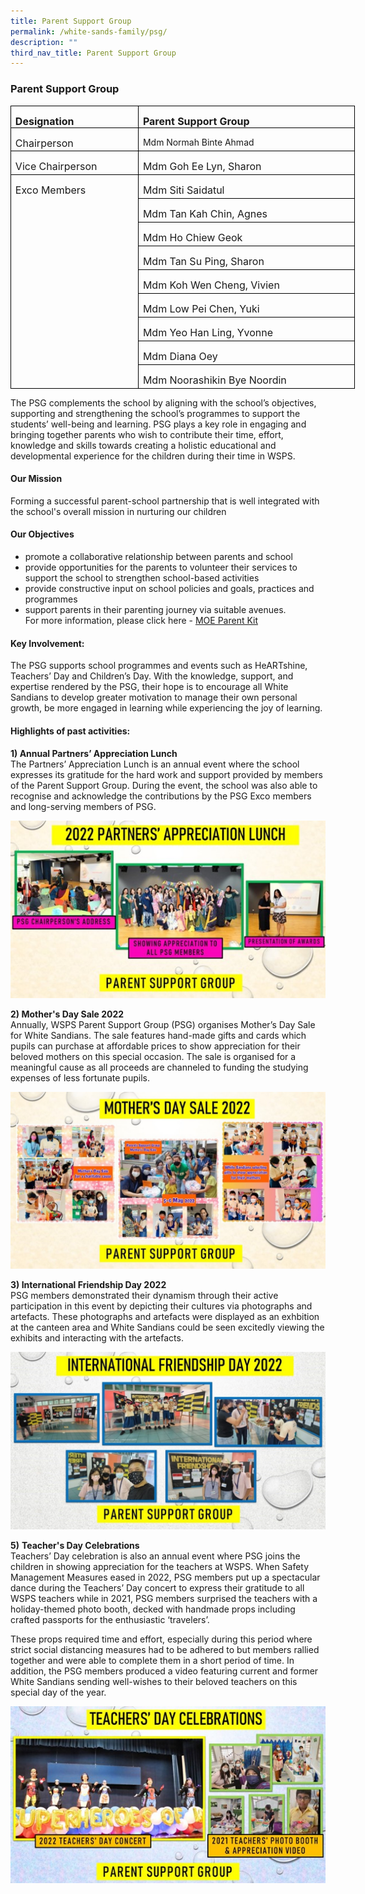 ```yaml
---
title: Parent Support Group
permalink: /white-sands-family/psg/
description: ""
third_nav_title: Parent Support Group
---
```

### **Parent Support Group**

<table style="width:413.35pt;margin-left:-.25pt;border-collapse:collapse;border:none;
 mso-border-alt:solid windowtext .5pt;mso-yfti-tbllook:1184;mso-padding-alt:
 0in 5.4pt 0in 5.4pt" width="551" cellpadding="0" cellspacing="0" border="1" class="MsoTableGrid"><tbody><tr style="mso-yfti-irow:0;mso-yfti-firstrow:yes;height:25.1pt"><td style="width:148.25pt;border:solid windowtext 1.0pt;
  padding:0in 5.4pt 0in 5.4pt;height:25.1pt" valign="top" width="198"><p style="margin-bottom:0in;line-height:normal" class="MsoNormal"><b><span style="font-size:12.0pt;mso-bidi-font-family:Calibri;mso-bidi-theme-font:
  minor-latin;mso-ansi-language:MS" lang="MS">Designation</span></b></p></td><td style="width:265.1pt;border:solid windowtext 1.0pt;
  border-left:none;padding:0in 5.4pt 0in 5.4pt;height:25.1pt" valign="top" width="353"><p style="margin-bottom:0in;line-height:normal" class="MsoNormal"><b><span style="font-size:12.0pt;mso-bidi-font-family:Calibri;mso-bidi-theme-font:
  minor-latin;mso-ansi-language:MS" lang="MS">Parent Support Group</span></b></p></td></tr><tr style="mso-yfti-irow:1;height:27.7pt"><td style="width:148.25pt;border:solid windowtext 1.0pt;
  border-top:none;padding:0in 5.4pt 0in 5.4pt;height:27.7pt" valign="top" width="198"><p style="margin-bottom:0in;line-height:normal" class="MsoNormal"><span style="font-size:12.0pt;mso-bidi-font-family:Calibri;mso-bidi-theme-font:
  minor-latin;mso-ansi-language:MS" lang="MS">Chairperson</span></p></td><td style="width:265.1pt;border-top:none;border-left:
  none;border-bottom:solid windowtext 1.0pt;border-right:solid windowtext 1.0pt;
  padding:0in 5.4pt 0in 5.4pt;height:27.7pt" valign="top" width="353"><p style="margin-bottom:0in;line-height:normal" class="MsoNormal">Mdm Normah Binte Ahmad</p></td></tr><tr style="mso-yfti-irow:2;height:27.7pt"><td style="width:148.25pt;border:solid windowtext 1.0pt;
  border-top:none;padding:0in 5.4pt 0in 5.4pt;height:27.7pt" valign="top" width="198"><p style="margin-bottom:0in;line-height:normal" class="MsoNormal"><span style="font-size:12.0pt;mso-bidi-font-family:Calibri;mso-bidi-theme-font:
  minor-latin;mso-ansi-language:MS" lang="MS">Vice Chairperson</span></p></td><td style="width:265.1pt;border-top:none;border-left:
  none;border-bottom:solid windowtext 1.0pt;border-right:solid windowtext 1.0pt;
  padding:0in 5.4pt 0in 5.4pt;height:27.7pt" valign="top" width="353"><p style="margin-bottom:0in;line-height:normal" class="MsoNormal"><span style="font-size:12.0pt;mso-bidi-font-family:Calibri;mso-bidi-theme-font:
  minor-latin;mso-ansi-language:MS" lang="MS">Mdm Goh Ee Lyn, Sharon</span></p></td></tr><tr style="mso-yfti-irow:3;height:27.7pt"><td style="width:148.25pt;border:solid windowtext 1.0pt;
  border-top:none;mso-border-top-alt:solid windowtext .5pt;mso-border-alt:solid windowtext .5pt;
  padding:0in 5.4pt 0in 5.4pt;height:27.7pt" valign="top" rowspan="9" width="198"><p style="margin-bottom:0in;line-height:normal" class="MsoNormal"><span style="font-size:12.0pt;mso-bidi-font-family:Calibri;mso-bidi-theme-font:
  minor-latin;mso-ansi-language:MS" lang="MS">Exco Members</span></p></td><td style="width:265.1pt;border-top:none;border-left:
  none;border-bottom:solid windowtext 1.0pt;border-right:solid windowtext 1.0pt;
  padding:0in 5.4pt 0in 5.4pt;height:27.7pt" valign="top" width="353"><p style="margin-bottom:0in;line-height:normal" class="MsoNormal"><span style="font-size:12.0pt;mso-bidi-font-family:Calibri;mso-bidi-theme-font:
  minor-latin;mso-ansi-language:MS" lang="MS">Mdm Siti Saidatul</span></p></td></tr><tr style="mso-yfti-irow:4;height:27.7pt"><td style="width:265.1pt;border-top:none;border-left:
  none;border-bottom:solid windowtext 1.0pt;border-right:solid windowtext 1.0pt;
  padding:0in 5.4pt 0in 5.4pt;height:27.7pt" valign="top" width="353"><p style="margin-bottom:0in;line-height:normal" class="MsoNormal"><span style="font-size:12.0pt;mso-bidi-font-family:Calibri;mso-bidi-theme-font:
  minor-latin;mso-ansi-language:MS" lang="MS">Mdm Tan Kah Chin, Agnes</span></p></td></tr><tr style="mso-yfti-irow:5;height:27.7pt"><td style="width:265.1pt;border-top:none;border-left:
  none;border-bottom:solid windowtext 1.0pt;border-right:solid windowtext 1.0pt;
  padding:0in 5.4pt 0in 5.4pt;height:27.7pt" valign="top" width="353"><p style="margin-bottom:0in;line-height:normal" class="MsoNormal"><span style="font-size:12.0pt;mso-bidi-font-family:Calibri;mso-bidi-theme-font:
  minor-latin;mso-ansi-language:MS" lang="MS">Mdm Ho Chiew Geok</span></p></td></tr><tr style="mso-yfti-irow:6;height:27.7pt"><td style="width:265.1pt;border-top:none;border-left:
  none;border-bottom:solid windowtext 1.0pt;border-right:solid windowtext 1.0pt;
  padding:0in 5.4pt 0in 5.4pt;height:27.7pt" valign="top" width="353"><p style="margin-bottom:0in;line-height:normal" class="MsoNormal"><span style="font-size:12.0pt;mso-bidi-font-family:Calibri;mso-bidi-theme-font:
  minor-latin;mso-ansi-language:MS" lang="MS">Mdm Tan Su Ping, Sharon</span></p></td></tr><tr style="mso-yfti-irow:7;height:27.7pt"><td style="width:265.1pt;border-top:none;border-left:
  none;border-bottom:solid windowtext 1.0pt;border-right:solid windowtext 1.0pt;
  padding:0in 5.4pt 0in 5.4pt;height:27.7pt" valign="top" width="353"><p style="margin-bottom:0in;line-height:normal" class="MsoNormal"><span style="font-size:12.0pt;mso-bidi-font-family:Calibri;mso-bidi-theme-font:
  minor-latin;mso-ansi-language:MS" lang="MS">Mdm Koh Wen Cheng, Vivien</span></p></td></tr><tr style="mso-yfti-irow:8;height:27.7pt"><td style="width:265.1pt;border-top:none;border-left:
  none;border-bottom:solid windowtext 1.0pt;border-right:solid windowtext 1.0pt;
  padding:0in 5.4pt 0in 5.4pt;height:27.7pt" valign="top" width="353"><p style="margin-bottom:0in;line-height:normal" class="MsoNormal"><span style="font-size:12.0pt;mso-bidi-font-family:Calibri;mso-bidi-theme-font:
  minor-latin;mso-ansi-language:MS" lang="MS">Mdm Low Pei Chen, Yuki</span></p></td></tr><tr style="mso-yfti-irow:9;height:27.7pt"><td style="width:265.1pt;border-top:none;border-left:
  none;border-bottom:solid windowtext 1.0pt;border-right:solid windowtext 1.0pt;
  padding:0in 5.4pt 0in 5.4pt;height:27.7pt" valign="top" width="353"><p style="margin-bottom:0in;line-height:normal" class="MsoNormal"><span style="font-size:12.0pt;mso-bidi-font-family:Calibri;mso-bidi-theme-font:
  minor-latin;mso-ansi-language:MS" lang="MS">Mdm Yeo Han Ling, Yvonne</span></p></td></tr><tr style="mso-yfti-irow:10;height:27.7pt"><td style="width:265.1pt;border-top:none;border-left:
  none;border-bottom:solid windowtext 1.0pt;border-right:solid windowtext 1.0pt;
  padding:0in 5.4pt 0in 5.4pt;height:27.7pt" valign="top" width="353"><p style="margin-bottom:0in;line-height:normal" class="MsoNormal"><span style="font-size:12.0pt;mso-bidi-font-family:Calibri;mso-bidi-theme-font:
  minor-latin;mso-ansi-language:MS" lang="MS">Mdm Diana Oey</span></p></td></tr><tr style="mso-yfti-irow:11;mso-yfti-lastrow:yes;height:27.7pt"><td style="width:265.1pt;border-top:none;border-left:
  none;border-bottom:solid windowtext 1.0pt;border-right:solid windowtext 1.0pt;
  padding:0in 5.4pt 0in 5.4pt;height:27.7pt" valign="top" width="353"><p style="margin-bottom:0in;line-height:normal" class="MsoNormal"><span style="font-size:12.0pt;mso-bidi-font-family:Calibri;mso-bidi-theme-font:
  minor-latin;mso-ansi-language:MS" lang="MS">Mdm Noorashikin Bye Noordin</span></p></td></tr></tbody></table>





The PSG complements the school by aligning with the school’s objectives, supporting and strengthening the school’s programmes to support the students’ well-being and learning. PSG plays a key role in engaging and bringing together parents who wish to contribute their time, effort, knowledge and skills towards creating a holistic educational and developmental experience for the children during their time in WSPS.

#### **Our Mission**

Forming a successful parent-school partnership that is well integrated with the school's overall mission in nurturing our children

#### **Our Objectives**

*   promote a collaborative relationship between parents and school
*   provide opportunities for the parents to volunteer their services to support the school to strengthen school-based activities
*   provide constructive input on school policies and goals, practices and programmes
*   support parents in their parenting journey via suitable avenues.<br> For more information, please click here - [MOE Parent Kit](https://www.moe.gov.sg/parentkit)



#### **Key Involvement:**
The PSG supports school programmes and events such as HeARTshine, Teachers’ Day and Children’s Day. With the knowledge, support, and expertise rendered by the PSG, their hope is to encourage all White Sandians to develop greater motivation to manage their own personal growth, be more engaged in learning while experiencing the joy of learning.

#### **Highlights of past activities:**
**1) Annual Partners’ Appreciation Lunch**<br>
The Partners’ Appreciation Lunch is an annual event where the school expresses its gratitude for the hard work and support provided by members of the Parent Support Group. During the event, the school was also able to recognise and acknowledge the contributions by the PSG Exco members and long-serving members of PSG.

![](/images/Picture1.jpg)

**2) Mother's Day Sale 2022**<br>
Annually, WSPS Parent Support Group (PSG) organises Mother’s Day Sale for White Sandians. The sale features hand-made gifts and cards which pupils can purchase at affordable prices to show appreciation for their beloved mothers on this special occasion. The sale is organised for a meaningful cause as all proceeds are channeled to funding the studying expenses of less fortunate pupils.

![](/images/Picture2.jpg)



**3) International Friendship Day 2022**<br>
PSG members demonstrated their dynamism through their active participation in this event by depicting their cultures via photographs and artefacts. These photographs and artefacts were displayed as an exhbition at the canteen area and White Sandians could be seen excitedly viewing the exhibits and interacting with the artefacts.

![](/images/Picture3.jpg)


**5)**&nbsp;**Teacher's Day Celebrations**<br>
Teachers’ Day celebration is also an annual event where PSG joins the children in showing appreciation for the teachers at WSPS. When Safety Management Measures eased in 2022, PSG members put up a spectacular dance during the Teachers’ Day concert to express their gratitude to all WSPS teachers while in 2021, PSG members surprised the teachers with a holiday-themed photo booth, decked with handmade props including crafted passports for the enthusiastic ‘travelers’. 

These props required time and effort, especially during this period where strict social distancing measures had to be adhered to but members rallied together and were able to complete them in a short period of time. In addition, the PSG members produced a video featuring current and former White Sandians sending well-wishes to their beloved teachers on this special day of the year.

![](/images/Picture4.jpg)

 <br clear="left">